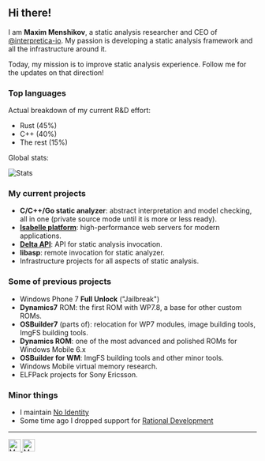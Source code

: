 ## Hi there!

I am **Maxim Menshikov**, a static analysis researcher and CEO of [@interpretica-io](https://github.com/interpretica-io). My passion is developing a static analysis framework and all the infrastructure around it.

Today, my mission is to improve static analysis experience. Follow me for the updates on that direction!

### Top languages
Actual breakdown of my current R&D effort:
- Rust (45%)
- C++ (40%)
- The rest (15%)

Global stats:

![Stats](https://github-readme-stats.vercel.app/api/top-langs/?username=maximmenshikov&theme=default&hide_border=false&include_all_commits=false&count_private=false&layout=compact)

### My current projects
 - **С/C++/Go static analyzer**: abstract interpretation and model checking, all in one (private source mode until it is more or less ready).
 - [**Isabelle platform**](https://github.com/isabelle-platform): high-performance web servers for modern applications.
 - [**Delta API**](https://github.com/interpretica-io/delta-api): API for static analysis invocation.
 - **libasp**: remote invocation for static analyzer.
 - Infrastructure projects for all aspects of static analysis.

### Some of previous projects
 - Windows Phone 7 **Full Unlock** ("Jailbreak")
 - **Dynamics7** ROM: the first ROM with WP7.8, a base for other custom ROMs.
 - **OSBuilder7** (parts of): relocation for WP7 modules, image building tools, ImgFS building tools.
 - **Dynamics ROM**: one of the most advanced and polished ROMs for Windows Mobile 6.x
 - **OSBuilder for WM**: ImgFS building tools and other minor tools.
 - Windows Mobile virtual memory research.
 - ELFPack projects for Sony Ericsson.

### Minor things
 - I maintain [No Identity](https://noidentity.eu)
 - Some time ago I dropped support for [Rational Development](https://rational-dev.github.io)

----

<a href="https://twitter.com/_ultrashot">
  <img width="25px" alt="My Twitter" src="https://cdn.jsdelivr.net/npm/simple-icons@v3/icons/twitter.svg"/>
</a>
<a href="https://www.linkedin.com/in/maxim-menshikov">
  <img width="25px" alt="My LinkedIn" src="https://cdn.jsdelivr.net/npm/simple-icons@v3/icons/linkedin.svg"/>
</a>
